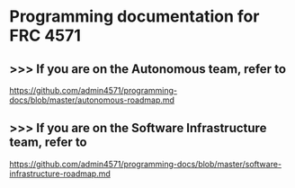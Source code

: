 # Programming documentation for FRC 4571

## >>> If you are on the Autonomous team, refer to
https://github.com/admin4571/programming-docs/blob/master/autonomous-roadmap.md

## >>> If you are on the Software Infrastructure team, refer to
https://github.com/admin4571/programming-docs/blob/master/software-infrastructure-roadmap.md
